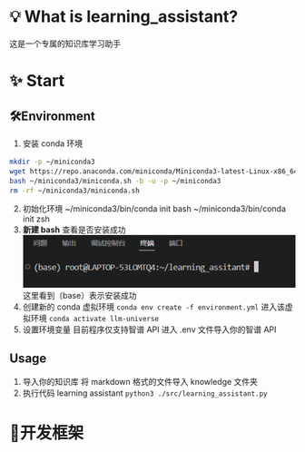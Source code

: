 # 💡 What is learning_assistant?
这是一个专属的知识库学习助手
# ✨ Start
##  🛠Environment
1. 安装 conda 环境
~~~bash
mkdir -p ~/miniconda3
wget https://repo.anaconda.com/miniconda/Miniconda3-latest-Linux-x86_64.sh -O ~/miniconda3/miniconda.sh
bash ~/miniconda3/miniconda.sh -b -u -p ~/miniconda3
rm -rf ~/miniconda3/miniconda.sh
~~~
2. 初始化环境
~/miniconda3/bin/conda init bash
~/miniconda3/bin/conda init zsh
3. **新建 bash** 查看是否安装成功
![alt text](./pic/image.png)
这里看到（base）表示安装成功
4. 创建新的 conda 虚拟环境
`conda env create -f environment.yml`
进入该虚拟环境
`conda activate llm-universe`
5. 设置环境变量
目前程序仅支持智谱 API
进入 .env 文件导入你的智谱 API
## Usage
1. 导入你的知识库
将 markdown 格式的文件导入 knowledge 文件夹
2. 执行代码 learning assistant
`python3 ./src/learning_assistant.py`


# 🎉开发框架



